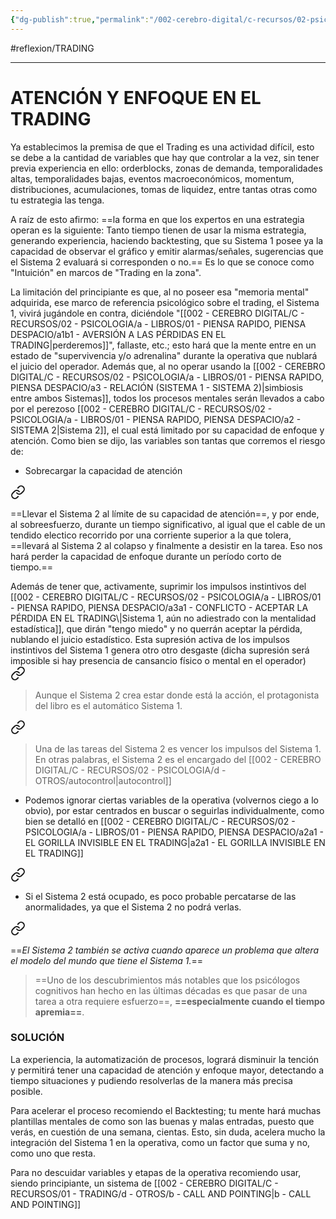 ```yaml
---
{"dg-publish":true,"permalink":"/002-cerebro-digital/c-recursos/02-psicologia/a-libros/01-piensa-rapido-piensa-despacio/c4-atencion-y-esfuerzo-en-el-trading/"}
---
```


#reflexion/TRADING

---
# ATENCIÓN Y ENFOQUE EN EL TRADING

Ya establecimos la premisa de que el Trading es una actividad difícil, esto se debe a la cantidad de variables que hay que controlar a la vez, sin tener previa experiencia en ello: orderblocks, zonas de demanda, temporalidades altas, temporalidades bajas, eventos macroeconómicos, momentum, distribuciones, acumulaciones, tomas de liquidez, entre tantas otras como tu estrategia las tenga.

A raíz de esto afirmo: ==la forma en que los expertos en una estrategia operan es la siguiente:
Tanto tiempo tienen de usar la misma estrategia, generando experiencia, haciendo backtesting, que su Sistema 1 posee ya la capacidad de observar el gráfico y emitir alarmas/señales, sugerencias que el Sistema 2 evaluará si corresponden o no.== Es lo que se conoce como "Intuición" en marcos de "Trading en la zona".

La limitación del principiante es que, al no poseer esa "memoria mental" adquirida, ese marco de referencia psicológico sobre el trading, el Sistema 1, vivirá jugándole en contra, diciéndole "[[002 - CEREBRO DIGITAL/C - RECURSOS/02 - PSICOLOGIA/a - LIBROS/01 - PIENSA RAPIDO, PIENSA DESPACIO/a1b1 - AVERSIÓN A LAS PÉRDIDAS EN EL TRADING\|perderemos]]", fallaste, etc.; esto hará que la mente entre en un estado de "supervivencia y/o adrenalina" durante la operativa que nublará el juicio del operador. Además que, al no operar usando la [[002 - CEREBRO DIGITAL/C - RECURSOS/02 - PSICOLOGIA/a - LIBROS/01 - PIENSA RAPIDO, PIENSA DESPACIO/a3 - RELACIÓN (SISTEMA 1 - SISTEMA 2)\|simbiosis entre ambos Sistemas]], todos los procesos mentales serán llevados a cabo por el perezoso [[002 - CEREBRO DIGITAL/C - RECURSOS/02 - PSICOLOGIA/a - LIBROS/01 - PIENSA RAPIDO, PIENSA DESPACIO/a2 - SISTEMA 2\|Sistema 2]], el cual está limitado por su capacidad de enfoque y atención. Como bien se dijo, las variables son tantas que corremos el riesgo de:

* Sobrecargar la capacidad de atención 
<div class="transclusion internal-embed is-loaded"><a class="markdown-embed-link" href="/002-cerebro-digital/c-recursos/02-psicologia/a-libros/01-piensa-rapido-piensa-despacio/c-atencion-y-esfuerzo/#1abfbb" aria-label="Open link"><svg xmlns="http://www.w3.org/2000/svg" width="24" height="24" viewBox="0 0 24 24" fill="none" stroke="currentColor" stroke-width="2" stroke-linecap="round" stroke-linejoin="round" class="svg-icon lucide-link"><path d="M10 13a5 5 0 0 0 7.54.54l3-3a5 5 0 0 0-7.07-7.07l-1.72 1.71"></path><path d="M14 11a5 5 0 0 0-7.54-.54l-3 3a5 5 0 0 0 7.07 7.07l1.71-1.71"></path></svg></a><div class="markdown-embed">



==Llevar el Sistema 2 al límite de su capacidad de atención==, y por ende, al sobreesfuerzo, durante un tiempo significativo, al igual que el cable de un tendido electico recorrido por una corriente superior a la que tolera, ==llevará al Sistema 2 al colapso y finalmente a desistir en la tarea. Eso nos hará perder la capacidad de enfoque durante un período corto de tiempo.== 

</div></div>
 Además de tener que, activamente, suprimir los impulsos instintivos del [[002 - CEREBRO DIGITAL/C - RECURSOS/02 - PSICOLOGIA/a - LIBROS/01 - PIENSA RAPIDO, PIENSA DESPACIO/a3a1 - CONFLICTO - ACEPTAR LA PÉRDIDA EN EL TRADING\|Sistema 1, aún no adiestrado con la mentalidad estadística]], que dirán "tengo miedo" y no querrán aceptar la pérdida, nublando el juicio estadístico. Esta supresión activa de los impulsos instintivos del Sistema 1 genera otro otro desgaste (dicha supresión será imposible si hay presencia de cansancio físico o mental en el operador) 
<div class="transclusion internal-embed is-loaded"><a class="markdown-embed-link" href="/002-cerebro-digital/c-recursos/02-psicologia/a-libros/01-piensa-rapido-piensa-despacio/a2-sistema-2/#9fd6ff" aria-label="Open link"><svg xmlns="http://www.w3.org/2000/svg" width="24" height="24" viewBox="0 0 24 24" fill="none" stroke="currentColor" stroke-width="2" stroke-linecap="round" stroke-linejoin="round" class="svg-icon lucide-link"><path d="M10 13a5 5 0 0 0 7.54.54l3-3a5 5 0 0 0-7.07-7.07l-1.72 1.71"></path><path d="M14 11a5 5 0 0 0-7.54-.54l-3 3a5 5 0 0 0 7.07 7.07l1.71-1.71"></path></svg></a><div class="markdown-embed">



>Aunque el Sistema 2 crea estar donde está la acción, el protagonista del libro es el automático Sistema 1.

</div></div>
 
<div class="transclusion internal-embed is-loaded"><a class="markdown-embed-link" href="/002-cerebro-digital/c-recursos/02-psicologia/a-libros/01-piensa-rapido-piensa-despacio/a2-sistema-2/#158df0" aria-label="Open link"><svg xmlns="http://www.w3.org/2000/svg" width="24" height="24" viewBox="0 0 24 24" fill="none" stroke="currentColor" stroke-width="2" stroke-linecap="round" stroke-linejoin="round" class="svg-icon lucide-link"><path d="M10 13a5 5 0 0 0 7.54.54l3-3a5 5 0 0 0-7.07-7.07l-1.72 1.71"></path><path d="M14 11a5 5 0 0 0-7.54-.54l-3 3a5 5 0 0 0 7.07 7.07l1.71-1.71"></path></svg></a><div class="markdown-embed">



> Una de las tareas del Sistema 2 es vencer los impulsos del Sistema 1. En otras palabras, el Sistema 2 es el encargado del [[002 - CEREBRO DIGITAL/C - RECURSOS/02 - PSICOLOGIA/d - OTROS/autocontrol\|autocontrol]]


</div></div>

* Podemos ignorar ciertas variables de la operativa (volvernos ciego a lo obvio), por estar centrados en buscar o seguirlas individualmente, como bien se detalló en [[002 - CEREBRO DIGITAL/C - RECURSOS/02 - PSICOLOGIA/a - LIBROS/01 - PIENSA RAPIDO, PIENSA DESPACIO/a2a1 - EL GORILLA INVISIBLE EN EL TRADING\|a2a1 - EL GORILLA INVISIBLE EN EL TRADING]] 
<div class="transclusion internal-embed is-loaded"><a class="markdown-embed-link" href="/002-cerebro-digital/c-recursos/02-psicologia/a-libros/01-piensa-rapido-piensa-despacio/a2a-el-gorilla-invisible/#8637a8" aria-label="Open link"><svg xmlns="http://www.w3.org/2000/svg" width="24" height="24" viewBox="0 0 24 24" fill="none" stroke="currentColor" stroke-width="2" stroke-linecap="round" stroke-linejoin="round" class="svg-icon lucide-link"><path d="M10 13a5 5 0 0 0 7.54.54l3-3a5 5 0 0 0-7.07-7.07l-1.72 1.71"></path><path d="M14 11a5 5 0 0 0-7.54-.54l-3 3a5 5 0 0 0 7.07 7.07l1.71-1.71"></path></svg></a><div class="markdown-embed">



* Si el Sistema 2 está ocupado, es poco probable percatarse de las anormalidades, ya que el Sistema 2 no podrá verlas.

<div class="transclusion internal-embed is-loaded"><a class="markdown-embed-link" href="/002-cerebro-digital/c-recursos/02-psicologia/a-libros/01-piensa-rapido-piensa-despacio/a3-relacion-sistema-1-sistema-2/#4095b0" aria-label="Open link"><svg xmlns="http://www.w3.org/2000/svg" width="24" height="24" viewBox="0 0 24 24" fill="none" stroke="currentColor" stroke-width="2" stroke-linecap="round" stroke-linejoin="round" class="svg-icon lucide-link"><path d="M10 13a5 5 0 0 0 7.54.54l3-3a5 5 0 0 0-7.07-7.07l-1.72 1.71"></path><path d="M14 11a5 5 0 0 0-7.54-.54l-3 3a5 5 0 0 0 7.07 7.07l1.71-1.71"></path></svg></a><div class="markdown-embed">



==*El Sistema 2 también se activa cuando aparece un problema que altera el modelo del mundo que tiene el Sistema 1.*== 

</div></div>
 

</div></div>

>==Uno de los descubrimientos más notables que los psicólogos cognitivos han hecho en las últimas décadas es que pasar de una tarea a otra requiere esfuerzo==,  **==especialmente cuando el tiempo apremia==**.


### SOLUCIÓN
La experiencia, la automatización de procesos, logrará disminuir la tención y permitirá tener una capacidad de atención y enfoque mayor, detectando a tiempo situaciones y pudiendo resolverlas de la manera más precisa posible.

Para acelerar el proceso recomiendo el Backtesting; tu mente hará muchas plantillas mentales de como son las buenas y malas entradas, puesto que verás, en cuestión de una semana, cientas. Esto, sin duda, acelera mucho la integración del Sistema 1 en la operativa, como un factor que suma y no, como uno que resta.

Para no descuidar variables y etapas de la operativa recomiendo usar, siendo principiante, un sistema de [[002 - CEREBRO DIGITAL/C - RECURSOS/01 - TRADING/d - OTROS/b - CALL AND POINTING\|b - CALL AND POINTING]]